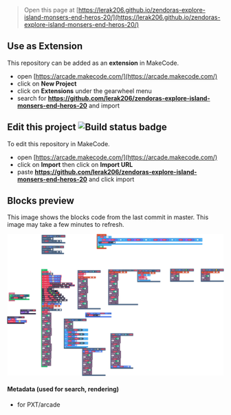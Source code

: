  


> Open this page at [https://lerak206.github.io/zendoras-explore-island-monsers-end-heros-20/](https://lerak206.github.io/zendoras-explore-island-monsers-end-heros-20/)

## Use as Extension

This repository can be added as an **extension** in MakeCode.

* open [https://arcade.makecode.com/](https://arcade.makecode.com/)
* click on **New Project**
* click on **Extensions** under the gearwheel menu
* search for **https://github.com/lerak206/zendoras-explore-island-monsers-end-heros-20** and import

## Edit this project ![Build status badge](https://github.com/lerak206/zendoras-explore-island-monsers-end-heros-20/workflows/MakeCode/badge.svg)

To edit this repository in MakeCode.

* open [https://arcade.makecode.com/](https://arcade.makecode.com/)
* click on **Import** then click on **Import URL**
* paste **https://github.com/lerak206/zendoras-explore-island-monsers-end-heros-20** and click import

## Blocks preview

This image shows the blocks code from the last commit in master.
This image may take a few minutes to refresh.

![A rendered view of the blocks](https://github.com/lerak206/zendoras-explore-island-monsers-end-heros-20/raw/master/.github/makecode/blocks.png)

#### Metadata (used for search, rendering)

* for PXT/arcade
<script src="https://makecode.com/gh-pages-embed.js"></script><script>makeCodeRender("{{ site.makecode.home_url }}", "{{ site.github.owner_name }}/{{ site.github.repository_name }}");</script>
